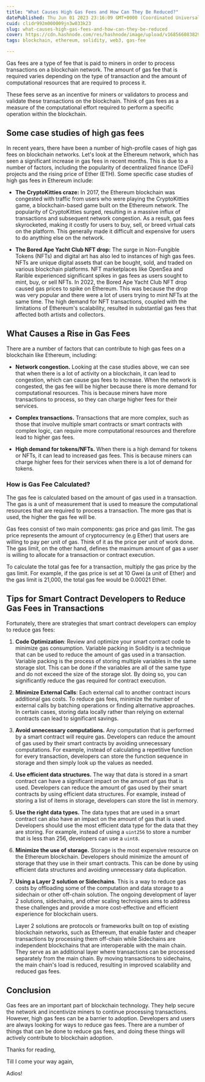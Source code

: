 ```yaml
---
title: "What Causes High Gas Fees and How Can They Be Reduced?"
datePublished: Thu Jun 01 2023 23:16:09 GMT+0000 (Coordinated Universal Time)
cuid: clidr992m000009jn3w033k23
slug: what-causes-high-gas-fees-and-how-can-they-be-reduced
cover: https://cdn.hashnode.com/res/hashnode/image/upload/v1685660838293/b23b9283-250e-4bee-82e9-de0640bdac01.png
tags: blockchain, ethereum, solidity, web3, gas-fee

---
```


Gas fees are a type of fee that is paid to miners in order to process transactions on a blockchain network. The amount of gas fee that is required varies depending on the type of transaction and the amount of computational resources that are required to process it.

These fees serve as an incentive for miners or validators to process and validate these transactions on the blockchain. Think of gas fees as a measure of the computational effort required to perform a specific operation within the blockchain.

## **Some case studies of high gas fees**

In recent years, there have been a number of high-profile cases of high gas fees on blockchain networks. Let's look at the Ethereum network, which has seen a significant increase in gas fees in recent months. This is due to a number of factors, including the popularity of decentralized finance (DeFi) projects and the rising price of Ether (ETH). Some specific case studies of high gas fees in Ethereum include:

* **The CryptoKitties craze:** In 2017, the Ethereum blockchain was congested with traffic from users who were playing the CryptoKitties game, a blockchain-based game built on the Ethereum network. The popularity of CryptoKitties surged, resulting in a massive influx of transactions and subsequent network congestion. As a result, gas fees skyrocketed, making it costly for users to buy, sell, or breed virtual cats on the platform. This generally made it difficult and expensive for users to do anything else on the network.
    
* **The Bored Ape Yacht Club NFT drop:** The surge in Non-Fungible Tokens (NFTs) and digital art has also led to instances of high gas fees. NFTs are unique digital assets that can be bought, sold, and traded on various blockchain platforms. NFT marketplaces like OpenSea and Rarible experienced significant spikes in gas fees as users sought to mint, buy, or sell NFTs. In 2022, the Bored Ape Yacht Club NFT drop caused gas prices to spike on Ethereum. This was because the drop was very popular and there were a lot of users trying to mint NFTs at the same time. The high demand for NFT transactions, coupled with the limitations of Ethereum's scalability, resulted in substantial gas fees that affected both artists and collectors.
    

## What Causes a Rise in Gas Fees

There are a number of factors that can contribute to high gas fees on a blockchain like Ethereum, including:

* **Network congestion.** Looking at the case studies above, we can see that when there is a lot of activity on a blockchain, it can lead to congestion, which can cause gas fees to increase. When the network is congested, the gas fee will be higher because there is more demand for computational resources. This is because miners have more transactions to process, so they can charge higher fees for their services.
    
* **Complex transactions.** Transactions that are more complex, such as those that involve multiple smart contracts or smart contracts with complex logic, can require more computational resources and therefore lead to higher gas fees.
    
* **High demand for tokens/NFTs.** When there is a high demand for tokens or NFTs, it can lead to increased gas fees. This is because miners can charge higher fees for their services when there is a lot of demand for tokens.
    

### **How is Gas Fee Calculated?**

The gas fee is calculated based on the amount of gas used in a transaction. The gas is a unit of measurement that is used to measure the computational resources that are required to process a transaction. The more gas that is used, the higher the gas fee will be.

Gas fees consist of two main components: gas price and gas limit. The gas price represents the amount of cryptocurrency (e.g Ether) that users are willing to pay per unit of gas. Think of it as the price per unit of work done. The gas limit, on the other hand, defines the maximum amount of gas a user is willing to allocate for a transaction or contract execution.

To calculate the total gas fee for a transaction, multiply the gas price by the gas limit. For example, if the gas price is set at 10 Gwei (a unit of Ether) and the gas limit is 21,000, the total gas fee would be 0.00021 Ether.

## **Tips for Smart Contract Developers to Reduce Gas Fees in Transactions**

Fortunately, there are strategies that smart contract developers can employ to reduce gas fees:

1. **Code Optimization**: Review and optimize your smart contract code to minimize gas consumption. Variable packing in Solidity is a technique that can be used to reduce the amount of gas used in a transaction. Variable packing is the process of storing multiple variables in the same storage slot. This can be done if the variables are all of the same type and do not exceed the size of the storage slot. By doing so, you can significantly reduce the gas required for contract execution.
    
2. **Minimize External Calls**: Each external call to another contract incurs additional gas costs. To reduce gas fees, minimize the number of external calls by batching operations or finding alternative approaches. In certain cases, storing data locally rather than relying on external contracts can lead to significant savings.
    
3. **Avoid unnecessary computations.** Any computation that is performed by a smart contract will require gas. Developers can reduce the amount of gas used by their smart contracts by avoiding unnecessary computations. For example, instead of calculating a repetitive function for every transaction, developers can store the function sequence in storage and then simply look up the values as needed.
    
4. **Use efficient data structures.** The way that data is stored in a smart contract can have a significant impact on the amount of gas that is used. Developers can reduce the amount of gas used by their smart contracts by using efficient data structures. For example, instead of storing a list of items in storage, developers can store the list in memory.
    
5. **Use the right data types.** The data types that are used in a smart contract can also have an impact on the amount of gas that is used. Developers should use the most efficient data type for the data that they are storing. For example, instead of using a `uint256` to store a number that is less than 256, developers can use a `uint8`.
    
6. **Minimize the use of storage.** Storage is the most expensive resource on the Ethereum blockchain. Developers should minimize the amount of storage that they use in their smart contracts. This can be done by using efficient data structures and avoiding unnecessary data duplication.
    
7. **Using a Layer 2 solution or Sidechains**. This is a way to reduce gas costs by offloading some of the computation and data storage to a sidechain or other off-chain solution. The ongoing development of layer 2 solutions, sidechains, and other scaling techniques aims to address these challenges and provide a more cost-effective and efficient experience for blockchain users.
    
    Layer 2 solutions are protocols or frameworks built on top of existing blockchain networks, such as Ethereum, that enable faster and cheaper transactions by processing them off-chain while Sidechains are independent blockchains that are interoperable with the main chain. They serve as an additional layer where transactions can be processed separately from the main chain. By moving transactions to sidechains, the main chain's load is reduced, resulting in improved scalability and reduced gas fees.
    

## **Conclusion**

Gas fees are an important part of blockchain technology. They help secure the network and incentivize miners to continue processing transactions. However, high gas fees can be a barrier to adoption. Developers and users are always looking for ways to reduce gas fees. There are a number of things that can be done to reduce gas fees, and doing these things will actively contribute to blockchain adoption.

Thanks for reading,

Till I come your way again,

Adios!
